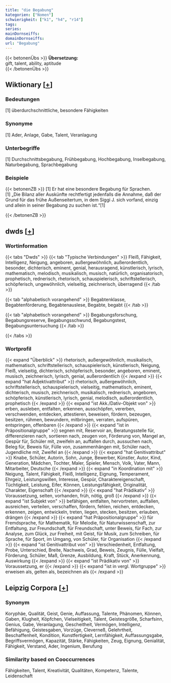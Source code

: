 ```yaml
---
title: "die Begabung"
kategorien: ["Nomen"]
schwierigkeit: ["k1", "h4", "r14"]
tags:
series:
mainDornseiffs:
domainDornseiffs:
url: "Begabung"
---
```


{{< betonenÜbs >}}
**Übersetzung:**  
gift, talent, ability, aptitude  
{{< /betonenÜbs >}}

## Wiktionary [[+](https://de.wiktionary.org/wiki/Begabung)]

### Bedeutungen
[1] überdurchschnittliche, besondere Fähigkeiten  

### Synonyme
[1] Ader, Anlage, Gabe, Talent, Veranlagung  

### Unterbegriffe
[1] Durchschnittsbegabung, Frühbegabung, Hochbegabung, Inselbegabung, Naturbegabung, Sprachbegabung  

### Beispiele
{{< betonenZB >}}
[1] Er hat eine besondere Begabung für Sprachen.  
[1] „Die Bilanz aller Auskünfte rechtfertigt jedenfalls die Annahme, daß der Grund für das frühe Außenseitertum, in dem Siggi J. sich vorfand, einzig und allein in seiner Begabung zu suchen ist.“[1]  

{{< /betonenZB >}}


## dwds [[+](https://www.dwds.de/wb/Begabung)]

### Wortinformation
{{< tabs "Dwds" >}}
{{< tab "Typische Verbindungen" >}}
Fleiß, Fähigkeit, Intelligenz, Neigung, angeboren, außergewöhnlich, außerordentlich, besonder, dichterisch, eminent, genial, herausragend, künstlerisch, lyrisch, mathematisch, melodisch, musikalisch, musisch, natürlich, organisatorisch, prophetisch, rednerisch, rhetorisch, schauspielerisch, schriftstellerisch, schöpferisch, ungewöhnlich, vielseitig, zeichnerisch, überragend
{{< /tab >}}

{{< tab "alphabetisch vorangehend" >}}
Begabtenklasse, Begabtenförderung, Begabtenauslese, Begabte, begabt
{{< /tab >}}

{{< tab "alphabetisch vorangehend" >}}
Begabungsforschung, Begabungsreserve, Begabungsschwund, Begabungstest, Begabungsuntersuchung
{{< /tab >}}

{{< /tabs >}}

### Wortprofil
{{< expand "Überblick" >}} rhetorisch, außergewöhnlich, musikalisch, mathematisch, schriftstellerisch, schauspielerisch, künstlerisch, Neigung, Fleiß, vielseitig, dichterisch, schöpferisch, besonder, angeboren, eminent, musisch, zeichnerisch, lyrisch, genial, außerordentlich {{< /expand >}}
{{< expand "hat Adjektivattribut" >}} rhetorisch, außergewöhnlich, schriftstellerisch, schauspielerisch, vielseitig, mathematisch, eminent, dichterisch, musisch, zeichnerisch, musikalisch, rednerisch, angeboren, schöpferisch, künstlerisch, lyrisch, genial, melodisch, außerordentlich, prophetisch {{< /expand >}}
{{< expand "ist Akk./Dativ-Objekt von" >}} erben, ausleben, entfalten, erkennen, ausschöpfen, vererben, verschwenden, entdecken, attestieren, beweisen, fördern, bezeugen, besitzen, rühmen, bewundern, mitbringen, verraten, aufspüren, entspringen, offenbaren {{< /expand >}}
{{< expand "ist in Präpositionalgruppe" >}} segnen mit, Reservoir an, Beratungsstelle für, differenzieren nach, sortieren nach, zeugen von, Förderung von, Mangel an, Gespür für, Schüler mit, zweifeln an, auffallen durch, aussuchen nach, Beleg für, Beweis für, Fülle von, zusammenhängen mit, Schüler nach, Jugendliche mit, Zweifel an {{< /expand >}}
{{< expand "hat Genitivattribut" >}} Knabe, Schüler, Autorin, Sohn, Junge, Bewerber, Künstler, Autor, Kind, Generation, Mädchen, Tochter, Maler, Spieler, Mensch, Volk, Vater, Mann, Mitarbeiter, Deutsche {{< /expand >}}
{{< expand "in Koordination mit" >}} Neigung, Talent, Fähigkeit, Fleiß, Intelligenz, Eignung, Temperament, Ehrgeiz, Leistungswillen, Interesse, Gespür, Charaktereigenschaft, Tüchtigkeit, Leistung, Eifer, Können, Leistungsfähigkeit, Originalität, Charakter, Eigenschaft {{< /expand >}}
{{< expand "hat Prädikativ" >}} Voraussetzung, selten, vorhanden, früh, nötig, groß {{< /expand >}}
{{< expand "ist Subjekt von" >}} befähigen, entfalten, hervortreten, auffallen, ausreichen, verteilen, verschaffen, fördern, fehlen, reichen, entdecken, erkennen, zeigen, entwickeln, treten, liegen, stecken, besitzen, erlauben, drängen {{< /expand >}}
{{< expand "hat Präpositionalgruppe" >}} für Fremdsprache, für Mathematik, für Melodie, für Naturwissenschaft, zur Entfaltung, zur Freundschaft, für Freundschaft, unter Beweis, für Fach, zur Analyse, zum Glück, zur Freiheit, mit Geist, für Musik, zum Schreiben, für Sprache, für Sport, im Umgang, von Schüler, für Organisation {{< /expand >}}
{{< expand "ist Genitivattribut von" >}} Verschiedenheit, Entfaltung, Probe, Unterschied, Breite, Nachweis, Grad, Beweis, Zeugnis, Fülle, Vielfalt, Förderung, Schüler, Maß, Grenze, Ausbildung, Kraft, Stück, Anerkennung, Auswirkung {{< /expand >}}
{{< expand "ist Prädikativ von" >}} Voraussetzung, er {{< /expand >}}
{{< expand "ist in vergl. Wortgruppe" >}} erweisen als, gelten als, bezeichnen als {{< /expand >}}

## Leipzig Corpora [[+](https://corpora.uni-leipzig.de/en/res?word=Begabung&corpusId=deu_newscrawl-public_2018)]


### Synonym
Koryphäe, Qualität, Geist, Genie, Auffassung, Talente, Phänomen, Können, Gaben, Klugheit, Köpfchen, Vielseitigkeit, Talent, Geistesgröße, Scharfsinn, Genius, Gabe, Veranlagung, Gescheitheit, Vermögen, Intelligenz, Befähigung, Geistesgaben, Vorzüge, Cleverneß, Gelehrtheit, Beschaffenheit, Kondition, Kunstfertigkeit, Lernfähigkeit, Auffassungsgabe, Begriffsvermögen, Kapazität, Stärke, Fähigkeiten, Zeug, Eignung, Genialität, Fähigkeit, Verstand, Ader, Ingenium, Berufung


### Similarity based on Cooccurrences
Fähigkeiten, Talent, Kreativität, Qualitäten, Kompetenz, Talente, Leidenschaft

